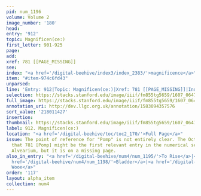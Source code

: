 ```yaml
---
pid: num_1196
volume: Volume 2
image_number: '180'
head:
entry: '912'
topic: Magnificen(ce:)
first_letter: 901-925
page:
add:
xref: 781 [[PAGE_MISSING]]
see:
index: "<a href='/digital-beehive/index3/index_2383/'>magnificence</a>"
item: "#item-974c6fd43"
unparsed:
line: 'Entry: 912|Topic: Magnificen(ce:)|Xref: 781 [[PAGE_MISSING]]|Index: magnificence|#item-974c6fd43'
selection: https://stacks.stanford.edu/image/iiif/fm855tg5659/1607_0647/933,1427,2812,228/full/0/default.jpg
full_image: https://stacks.stanford.edu/image/iiif/fm855tg5659/1607_0647/full/full/0/default.jpg
annotation_uri: http://dev.llgc.org.uk/annotation/1583094357576
sort_value: '218011427'
insertion:
thumbnail: https://stacks.stanford.edu/image/iiif/fm855tg5659/1607_0647/933,1427,600,180/250,/0/default.jpg
label: 912. Magnificen(ce:)
location: "<a href='/digital-beehive/toc/toc2_170/'>Full Page</a>"
issue: The point of reference for "Pomp" is not entirely clear. The Octavo index indicates
  that 781 [Pomp] might be the first relevant entry in the numerical section of the
  Alvearium, but it is on a missing page.
also_in_entry: "<a href='/digital-beehive/num4/num_1195/'>To Rise</a>|<a href='/digital-beehive/num4/num_1197/'>Gown</a>|<a
  href='/digital-beehive/num4/num_1198/'>Bladder</a>|<a href='/digital-beehive/num4/num_1199/'>To
  Wooe</a>"
order: '117'
layout: alpha_item
collection: num4
---
```

